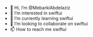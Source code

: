 - 👋 Hi, I’m @MebarkiAbdelaziz
- 👀 I’m interested in swiftui
- 🌱 I’m currently learning swiftui
- 💞️ I’m looking to collaborate on swiftui
- 📫 How to reach me swiftui

<!---
MebarkiAbdelaziz/MebarkiAbdelaziz is a ✨ special ✨ repository because its `README.md` (this file) appears on your GitHub profile.
You can click the Preview link to take a look at your changes.
--->

